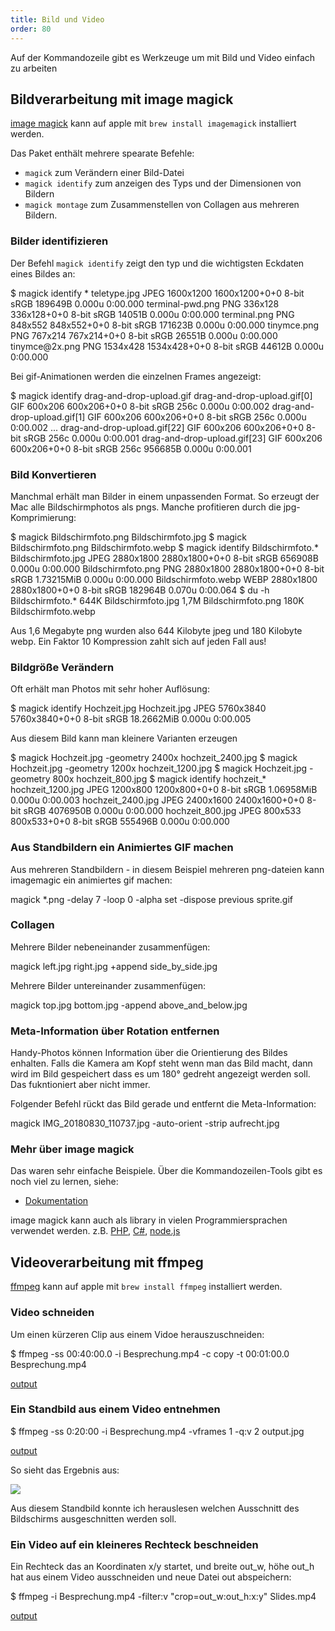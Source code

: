 ```yaml
---
title: Bild und Video
order: 80
---
```


Auf der Kommandozeile gibt es Werkzeuge um mit
Bild und Video einfach zu arbeiten

## Bildverarbeitung mit image magick

[image magick](https://imagemagick.org/index.php) kann auf apple mit `brew install imagemagick` installiert werden.

Das Paket enthält mehrere spearate Befehle:

- `magick` zum Verändern einer Bild-Datei
- `magick identify` zum anzeigen des Typs und der Dimensionen von Bildern
- `magick montage` zum Zusammenstellen von Collagen aus mehreren Bildern.

### Bilder identifizieren

Der Befehl `magick identify` zeigt den typ und die wichtigsten Eckdaten eines Bildes an:

<shell>
$ magick identify *
teletype.jpg JPEG 1600x1200 1600x1200+0+0 8-bit sRGB 189649B 0.000u 0:00.000
terminal-pwd.png PNG 336x128 336x128+0+0 8-bit sRGB 14051B 0.000u 0:00.000
terminal.png PNG 848x552 848x552+0+0 8-bit sRGB 171623B 0.000u 0:00.000
tinymce.png PNG 767x214 767x214+0+0 8-bit sRGB 26551B 0.000u 0:00.000
tinymce@2x.png PNG 1534x428 1534x428+0+0 8-bit sRGB 44612B 0.000u 0:00.000
</shell>

Bei gif-Animationen werden die einzelnen Frames angezeigt:

<shell>
$ magick identify drag-and-drop-upload.gif
drag-and-drop-upload.gif[0] GIF 600x206 600x206+0+0 8-bit sRGB 256c 0.000u 0:00.002
drag-and-drop-upload.gif[1] GIF 600x206 600x206+0+0 8-bit sRGB 256c 0.000u 0:00.002
...
drag-and-drop-upload.gif[22] GIF 600x206 600x206+0+0 8-bit sRGB 256c 0.000u 0:00.001
drag-and-drop-upload.gif[23] GIF 600x206 600x206+0+0 8-bit sRGB 256c 956685B 0.000u 0:00.001
</shell>

### Bild Konvertieren

Manchmal erhält man Bilder in einem unpassenden Format.
So erzeugt der Mac alle Bildschirmphotos als pngs.
Manche profitieren durch die jpg-Komprimierung:

<shell>
$ magick Bildschirmfoto.png Bildschirmfoto.jpg
$ magick Bildschirmfoto.png Bildschirmfoto.webp
$ magick identify Bildschirmfoto.*
Bildschirmfoto.jpg JPEG 2880x1800 2880x1800+0+0 8-bit sRGB 656908B 0.000u 0:00.000
Bildschirmfoto.png PNG 2880x1800 2880x1800+0+0 8-bit sRGB 1.73215MiB 0.000u 0:00.000
Bildschirmfoto.webp WEBP 2880x1800 2880x1800+0+0 8-bit sRGB 182964B 0.070u 0:00.064
$ du -h Bildschirmfoto.*
644K	Bildschirmfoto.jpg
1,7M	Bildschirmfoto.png
180K	Bildschirmfoto.webp
</shell>

Aus 1,6 Megabyte png wurden also 644 Kilobyte jpeg und 180 Kilobyte webp.
Ein Faktor 10 Kompression zahlt sich auf jeden Fall aus!

### Bildgröße Verändern

Oft erhält man Photos mit sehr hoher Auflösung:

<shell>
$ magick identify Hochzeit.jpg
Hochzeit.jpg JPEG 5760x3840 5760x3840+0+0 8-bit sRGB 18.2662MiB 0.000u 0:00.005
</shell>

Aus diesem Bild kann man kleinere Varianten erzeugen

<shell>
$ magick Hochzeit.jpg -geometry 2400x hochzeit_2400.jpg
$ magick Hochzeit.jpg -geometry 1200x hochzeit_1200.jpg
$ magick Hochzeit.jpg -geometry 800x  hochzeit_800.jpg
$ magick identify hochzeit_*
hochzeit_1200.jpg JPEG 1200x800 1200x800+0+0 8-bit sRGB 1.06958MiB 0.000u 0:00.003
hochzeit_2400.jpg JPEG 2400x1600 2400x1600+0+0 8-bit sRGB 4076950B 0.000u 0:00.000
hochzeit_800.jpg JPEG 800x533 800x533+0+0 8-bit sRGB 555496B 0.000u 0:00.000
</shell>


### Aus Standbildern ein Animiertes GIF machen

Aus mehreren Standbildern - in diesem Beispiel mehreren png-dateien
kann imagemagic ein animiertes gif machen:

<shell>
magick *.png -delay 7 -loop 0 -alpha set -dispose previous  sprite.gif
</shell>

### Collagen

Mehrere Bilder nebeneinander zusammenfügen:

<shell>
magick left.jpg right.jpg +append side_by_side.jpg
</shell>

Mehrere Bilder untereinander zusammenfügen:

<shell>
magick top.jpg bottom.jpg -append above_and_below.jpg
</shell>

### Meta-Information über Rotation entfernen

Handy-Photos können Information über die Orientierung
des Bildes enhalten.  Falls die Kamera am Kopf steht wenn
man das Bild macht, dann wird im Bild gespeichert dass es um 180°
gedreht angezeigt werden soll.  Das fukntioniert aber nicht immer.

Folgender Befehl rückt das Bild gerade und entfernt die Meta-Information:

<shell>
magick IMG_20180830_110737.jpg -auto-orient -strip aufrecht.jpg
</shell>

### Mehr über image magick

Das waren sehr einfache Beispiele.
Über die Kommandozeilen-Tools gibt es noch viel zu lernen, siehe:

* [Dokumentation](https://imagemagick.org/script/command-line-processing.php)

image magick kann auch als library in vielen Programmiersprachen
verwendet werden. z.B. [PHP](https://www.php.net/manual/de/book.imagick.php), [C#](https://github.com/dlemstra/Magick.NET), [node.js](https://www.npmjs.com/package/imagemagick-native)

## Videoverarbeitung mit ffmpeg

[ffmpeg](https://www.ffmpeg.org/) kann auf apple mit `brew install ffmpeg` installiert werden.

### Video schneiden

Um einen kürzeren Clip aus einem Vidoe herauszuschneiden:

<shell>
$ ffmpeg -ss 00:40:00.0 -i  Besprechung.mp4 -c copy -t 00:01:00.0 Besprechung.mp4
</shell>

[output](/images/kommandozeile/ffout3.txt)


### Ein Standbild aus einem Video entnehmen

<shell>
$ ffmpeg -ss 0:20:00  -i  Besprechung.mp4 -vframes 1 -q:v 2 output.jpg
</shell>

[output](/images/kommandozeile/ffout2.txt)

So sieht das Ergebnis aus:

![](/images/kommandozeile/output.jpg)

Aus diesem Standbild konnte ich herauslesen
welchen Ausschnitt des Bildschirms ausgeschnitten werden soll.

### Ein Video auf ein kleineres Rechteck beschneiden

Ein Rechteck das an Koordinaten x/y startet, und breite out_w, höhe out_h hat
aus einem Video ausschneiden und neue Datei out abspeichern:


<shell>
$ ffmpeg -i Besprechung.mp4 -filter:v "crop=out_w:out_h:x:y" Slides.mp4
</shell>

[output](/images/kommandozeile/ffout1.txt)


